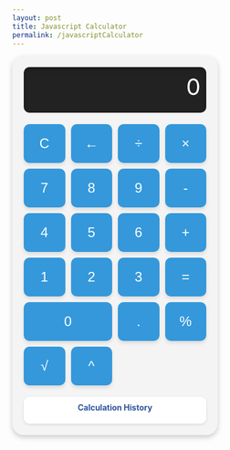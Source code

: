 ```yaml
---
layout: post
title: Javascript Calculator
permalink: /javascriptCalculator
---
```


<!-- HTML structure with embedded CSS and JavaScript for an enhanced calculator -->
<html lang="en">
<head>
    <meta charset="UTF-8">
    <meta name="viewport" content="width=device-width, initial-scale=1.0">
    <style>
        .calculator {
            background: #f4f4f4;
            padding: 20px;
            border-radius: 20px;
            box-shadow: 0px 4px 10px rgba(0, 0, 0, 0.2);
            width: 320px;
        }
        .display {
            background-color: #222;
            color: white;
            font-size: 2.5rem;
            text-align: right;
            padding: 10px;
            border-radius: 10px;
            box-shadow: inset 0px 4px 8px rgba(0, 0, 0, 0.2);
            margin-bottom: 20px;
            height: 60px;
        }
        .buttons {
            display: grid;
            grid-template-columns: repeat(4, 1fr);
            gap: 10px;
        }
        button {
            padding: 20px;
            font-size: 1.5rem;
            border-radius: 10px;
            border: none;
            background: #3498db;
            color: white;
            box-shadow: 0px 4px 6px rgba(0, 0, 0, 0.1);
            cursor: pointer;
            transition: transform 0.2s ease-in-out;
        }
        button:hover {
            transform: scale(1.05);
        }
        button:active {
            transform: scale(0.95);
        }
        .history {
            margin-top: 20px;
            background: #fff;
            padding: 10px;
            border-radius: 10px;
            box-shadow: 0px 2px 5px rgba(0, 0, 0, 0.1);
        }
        .history p {
            font-size: 1rem;
            margin: 5px 0;
            color: #333;
        }
        .history-title {
            font-weight: bold;
            text-align: center;
            margin-bottom: 10px;
            color: #2a5298;
        }
    </style>
</head>
<body>
    <div class="calculator">
        <div id="display" class="display">0</div>
        <div class="buttons">
            <button onclick="clearDisplay()">C</button>
            <button onclick="backspace()">←</button>
            <button onclick="appendOperator('/')">÷</button>
            <button onclick="appendOperator('*')">×</button>
            <button onclick="appendNumber('7')">7</button>
            <button onclick="appendNumber('8')">8</button>
            <button onclick="appendNumber('9')">9</button>
            <button onclick="appendOperator('-')">-</button>
            <button onclick="appendNumber('4')">4</button>
            <button onclick="appendNumber('5')">5</button>
            <button onclick="appendNumber('6')">6</button>
            <button onclick="appendOperator('+')">+</button>
            <button onclick="appendNumber('1')">1</button>
            <button onclick="appendNumber('2')">2</button>
            <button onclick="appendNumber('3')">3</button>
            <button onclick="calculate()">=</button>
            <button onclick="appendNumber('0')" style="grid-column: span 2;">0</button>
            <button onclick="appendDot()">.</button>
            <button onclick="appendOperator('%')">%</button>
            <!-- New Operations -->
            <button onclick="calculateSquareRoot()">√</button>
            <button onclick="appendOperator('^')">^</button>
        </div>
        <!-- History Section -->
        <div class="history">
            <div class="history-title">Calculation History</div>
            <div id="history-list">
                <!-- History items will be added here dynamically -->
            </div>
        </div>
    </div>
    <script>
        let currentInput = '';
        let history = [];
        function updateDisplay(value) {
            document.getElementById('display').textContent = value;
        }
        function appendNumber(number) {
            currentInput += number;
            updateDisplay(currentInput);
        }
        function appendOperator(operator) {
            currentInput += ` ${operator} `;
            updateDisplay(currentInput);
        }
        function appendDot() {
            if (!currentInput.includes('.')) {
                currentInput += '.';
                updateDisplay(currentInput);
            }
        }
        function clearDisplay() {
            currentInput = '';
            updateDisplay('0');
        }
        function backspace() {
            currentInput = currentInput.trim().slice(0, -1);
            if (currentInput === '') {
                updateDisplay('0');
            } else {
                updateDisplay(currentInput);
            }
        }
        function calculate() {
            try {
                // Handle exponentiation (x^y)
                if (currentInput.includes('^')) {
                    const [base, exponent] = currentInput.split('^');
                    const result = Math.pow(parseFloat(base), parseFloat(exponent));
                    addHistory(`${currentInput} = ${result}`);
                    currentInput = result.toString();
                    updateDisplay(result);
                } else {
                    const result = eval(currentInput.replace('×', '*').replace('÷', '/').replace('%', '%'));
                    addHistory(`${currentInput} = ${result}`);
                    currentInput = result.toString();
                    updateDisplay(result);
                }
            } catch (error) {
                updateDisplay('Error');
                currentInput = '';
            }
        }
        function calculateSquareRoot() {
            try {
                const result = Math.sqrt(parseFloat(currentInput));
                addHistory(`√${currentInput} = ${result}`);
                currentInput = result.toString();
                updateDisplay(result);
            } catch (error) {
                updateDisplay('Error');
                currentInput = '';
            }
        }
        function addHistory(entry) {
            history.push(entry);
            const historyList = document.getElementById('history-list');
            const p = document.createElement('p');
            p.textContent = entry;
            historyList.appendChild(p);
        }
    </script>
</body>
</html>
